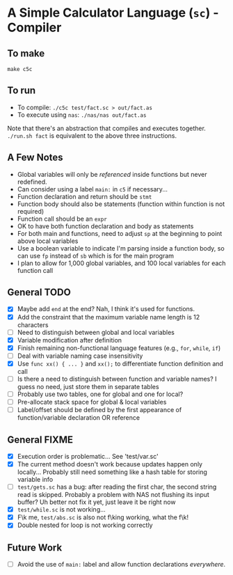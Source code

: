 # A Simple Calculator Language (`sc`) - Compiler

## To make

`make c5c`

## To run

- To compile: `./c5c test/fact.sc > out/fact.as`
- To execute using `nas`: `./nas/nas out/fact.as`

Note that there's an abstraction that compiles and executes together. `./run.sh fact` is equivalent to the above three instructions.

## A Few Notes

- Global variables will only be *referenced* inside functions but never redefined.
- Can consider using a label `main:` in `c5` if necessary...
- Function declaration and return should be `stmt`
- Function body should also be statements (function within function is not required)
- Function call should be an `expr`
- OK to have both function declaration and body as statements 
- For both main and functions, need to adjust `sp` at the beginning to point above local variables
- Use a boolean variable to indicate I'm parsing inside a function body, so can use `fp` instead of `sb` which is for the main program
- I plan to allow for 1,000 global variables, and 100 local variables for each function call

## General TODO

- [x] Maybe add `end` at the end? Nah, I think it's used for functions.
- [x] Add the constraint that the maximum variable name length is 12 characters
- [ ] Need to distinguish between global and local variables
- [x] Variable modification after definition
- [x] Finish remaining non-functional language features (e.g., `for`, `while`, `if`)
- [ ] Deal with variable naming case insensitivity
- [x] Use `func xx() { ... }` and `xx();` to differentiate function definition and call
- [ ] Is there a need to distinguish between function and variable names? I guess no need, just store them in separate tables
- [ ] Probably use two tables, one for global and one for local?
- [ ] Pre-allocate stack space for global & local variables
- [ ] Label/offset should be defined by the first appearance of function/variable declaration OR reference

## General FIXME

- [x] Execution order is problematic... See 'test/var.sc'
- [x] The current method doesn't work because updates happen only locally... Probably still need something like a hash table for storing variable info
- [ ] `test/gets.sc` has a bug: after reading the first char, the second string read is skipped. Probably a problem with NAS not flushing its input buffer? Uh better not fix it yet, just leave it be right now
- [x] `test/while.sc` is not working...
- [x] F\\k me, `test/abs.sc` is also not f\\king working, what the f\\k!
- [x] Double nested for loop is not working correctly

## Future Work
- [ ] Avoid the use of `main:` label and allow function declarations *everywhere*.

